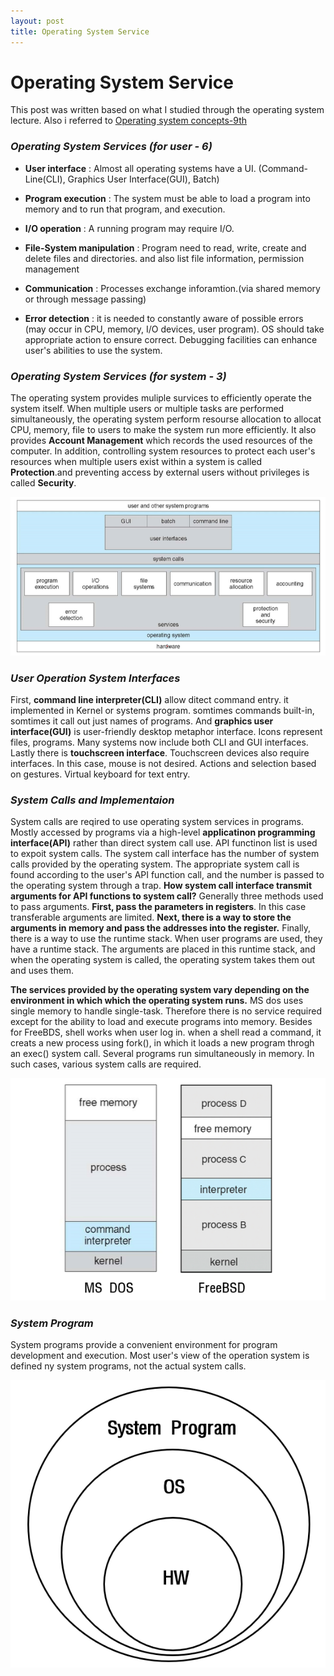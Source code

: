 ```yaml
---
layout: post
title: Operating System Service
---
```


# Operating System Service
This post was written based on what I studied through the operating system lecture. Also i referred to <a href="https://www.google.com/search?ei=tKpHYPPcJ9vr-Qa66om4Bg&q=Operating+System+Concepts&oq=Operating+System+Concepts&gs_lcp=Cgdnd3Mtd2l6EAMyCggAELEDEIMBEEMyAggAMgIIADICCAAyAggAMgIIADICCAAyAggAMgIIADICCAA6BwgAELADEBM6CQgAELADEB4QEzoLCAAQsAMQCBAeEBNQ7MwHWOzMB2CT0wdoAXAAeACAAZ8BiAGgApIBAzAuMpgBAKABAqABAaoBB2d3cy13aXrIAQrAAQE&sclient=gws-wiz&ved=0ahUKEwjzhozk2KPvAhXbdd4KHTp1AmcQ4dUDCA0&uact=5">Operating system concepts-9th</a>

### *Operating System Services (for user - 6)*
- **User interface** : Almost all operating systems have a UI. (Command-Line(CLI), Graphics User Interface(GUI), Batch)

- **Program execution** : The system must be able to load a program into memory and to run that program, and execution.

- **I/O operation** : A running program may require I/O.

- **File-System manipulation** : Program need to read, write, create and delete files and directories. and also list file information, permission management

- **Communication** : Processes exchange inforamtion.(via shared memory or through message passing)

- **Error detection** : it is needed to constantly aware of possible errors (may occur in CPU, memory, I/O devices, user program). OS should take appropriate action to ensure correct. Debugging facilities can enhance user's abilities to use the system.

### *Operating System Services (for system - 3)*
The operating system provides muliple survices to efficiently operate the system itself. When multiple users or multiple tasks are performed simultaneously, the operating system perform resourse allocation to allocat CPU, memory, file to users to make the system run more efficiently. It also provides **Account Management** which records the used resources of the computer. In addition, controlling system resources to protect each user's resources when multiple users exist within a system is called **Protection**.and preventing access by external users without privileges is called **Security**.

![image_1](/assets/images/OS_view.png)


### *User Operation System Interfaces*
First, **command line interpreter(CLI)** allow ditect command entry. it implemented in Kernel or systems program. somtimes commands built-in, somtimes it call out just names of programs. And **graphics user interface(GUI)** is user-friendly desktop metaphor interface. Icons represent files, programs. Many systems now include both CLI and GUI interfaces. Lastly there is **touchscreen interface**. Touchscreen devices also require interfaces. In this case, mouse is not desired. Actions and selection based on gestures. Virtual keyboard for text entry.

### *System Calls and Implementaion*
System calls are reqired to use operating system services in programs. Mostly accessed by programs via a high-level **applicatinon programming interface(API)** rather than direct system call use. API functinon list is used to expoit system calls. The system call interface has the number of system calls provided by the operating system. The appropriate system call is found according to the user's API function call, and the number is passed to the operating system through a trap. **How system call interface transmit arguments for API functions to system call?** Generally three methods used to pass arguments. **First, pass the parameters in registers**. In this case transferable arguments are limited. **Next, there is a way to store the arguments in memory and pass the addresses into the register.** Finally, there is a way to use the runtime stack. When user programs are used, they have a runtime stack. The arguments are placed in this runtime stack, and when the operating system is called, the operating system takes them out and uses them.

**The services provided by the operating system vary depending on the environment in which which the operating system runs.** MS dos uses single memory to handle single-task. Therefore there is no service required except for the ability to load and execute programs into memory. Besides for FreeBDS, shell works when user log in. when a shell read a command, it creats a new process using fork(), in which it loads a new program throgh an exec() system call. Several programs run simultaneously in memory. In such cases, various system calls are required.

![image_2](/assets/images/MSDOS,FreeBSD.png)

### *System Program*
System programs provide a convenient environment for program development and execution. Most user's view of the operation system is defined ny system programs, not the actual system calls.

![image_3](/assets/images/system_programs.png)